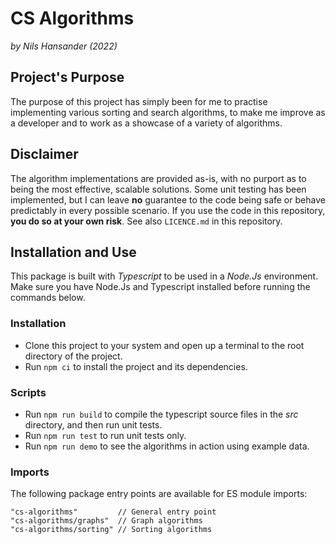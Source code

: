 # CS Algorithms

_by Nils Hansander (2022)_

## Project's Purpose

The purpose of this project has simply been for me to practise implementing various sorting and search algorithms, to make me improve as a developer and to work as a showcase of a variety of algorithms.

## Disclaimer

The algorithm implementations are provided as-is, with no purport as to being the most effective, scalable solutions. Some unit testing has been implemented, but I can leave **no** guarantee to the code being safe or behave predictably in every possible scenario. If you use the code in this repository, **you do so at your own risk**. See also `LICENCE.md` in this repository.

## Installation and Use

This package is built with _Typescript_ to be used in a _Node.Js_ environment. Make sure you have Node.Js and Typescript installed before running the commands below.

### Installation

- Clone this project to your system and open up a terminal to the root directory of the project.
- Run `npm ci` to install the project and its dependencies.

### Scripts

- Run `npm run build` to compile the typescript source files in the _src_ directory, and then run unit tests.
- Run `npm run test` to run unit tests only.
- Run `npm run demo` to see the algorithms in action using example data.

### Imports

The following package entry points are available for ES module imports:
```
"cs-algorithms"         // General entry point
"cs-algorithms/graphs"  // Graph algorithms
"cs-algorithms/sorting" // Sorting algorithms
```
